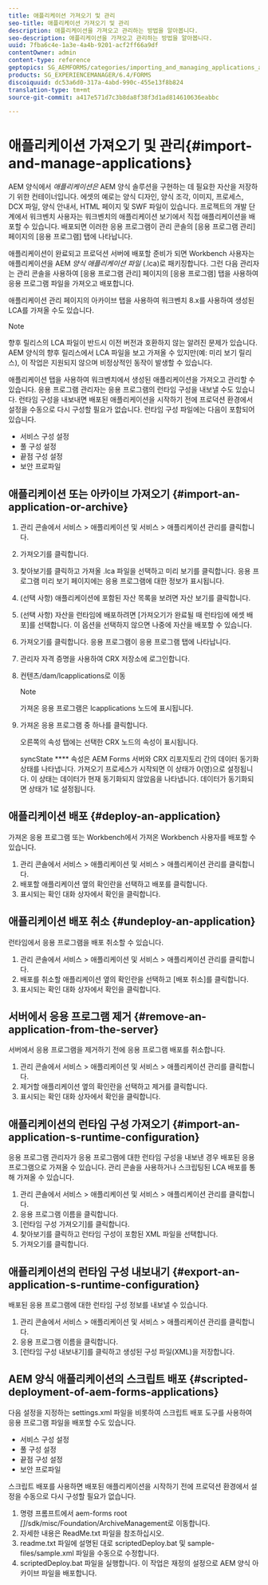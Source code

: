 ```yaml
---
title: 애플리케이션 가져오기 및 관리
seo-title: 애플리케이션 가져오기 및 관리
description: 애플리케이션을 가져오고 관리하는 방법을 알아봅니다.
seo-description: 애플리케이션을 가져오고 관리하는 방법을 알아봅니다.
uuid: 7fba6c4e-1a3e-4a4b-9201-acf2ff66a9df
contentOwner: admin
content-type: reference
geptopics: SG_AEMFORMS/categories/importing_and_managing_applications_and_archives
products: SG_EXPERIENCEMANAGER/6.4/FORMS
discoiquuid: dc53a6d0-317a-4abd-990c-455e13f8b824
translation-type: tm+mt
source-git-commit: a417e571d7c3b8da8f38f3d1ad814610636eabbc

---
```



# 애플리케이션 가져오기 및 관리{#import-and-manage-applications}

AEM 양식에서 *애플리케이션은* AEM 양식 솔루션을 구현하는 데 필요한 자산을 저장하기 위한 컨테이너입니다. 에셋의 예로는 양식 디자인, 양식 조각, 이미지, 프로세스, DCX 파일, 양식 안내서, HTML 페이지 및 SWF 파일이 있습니다. 프로젝트의 개발 단계에서 워크벤치 사용자는 워크벤치의 애플리케이션 보기에서 직접 애플리케이션을 배포할 수 있습니다. 배포되면 이러한 응용 프로그램이 관리 콘솔의 [응용 프로그램 관리] 페이지의 [응용 프로그램] 탭에 나타납니다.

애플리케이션이 완료되고 프로덕션 서버에 배포할 준비가 되면 Workbench 사용자는 애플리케이션을 AEM *양식 애플리케이션 파일* (.lca)로 패키징합니다. 그런 다음 관리자는 관리 콘솔을 사용하여 [응용 프로그램 관리] 페이지의 [응용 프로그램] 탭을 사용하여 응용 프로그램 파일을 가져오고 배포합니다.

애플리케이션 관리 페이지의 아카이브 탭을 사용하여 워크벤치 8.x를 사용하여 생성된 LCA를 가져올 수도 있습니다.

>[!NOTE]
>
>향후 릴리스의 LCA 파일이 반드시 이전 버전과 호환하지 않는 알려진 문제가 있습니다. AEM 양식의 향후 릴리스에서 LCA 파일을 보고 가져올 수 있지만(예: 미리 보기 릴리스), 이 작업은 지원되지 않으며 비정상적인 동작이 발생할 수 있습니다.

애플리케이션 탭을 사용하여 워크벤치에서 생성된 애플리케이션을 가져오고 관리할 수 있습니다. 응용 프로그램 관리자는 응용 프로그램의 런타임 구성을 내보낼 수도 있습니다. 런타임 구성을 내보내면 배포된 애플리케이션을 시작하기 전에 프로덕션 환경에서 설정을 수동으로 다시 구성할 필요가 없습니다. 런타임 구성 파일에는 다음이 포함되어 있습니다.

* 서비스 구성 설정
* 풀 구성 설정
* 끝점 구성 설정
* 보안 프로파일

## 애플리케이션 또는 아카이브 가져오기 {#import-an-application-or-archive}

1. 관리 콘솔에서 서비스 > 애플리케이션 및 서비스 > 애플리케이션 관리를 클릭합니다.
1. 가져오기를 클릭합니다. 
1. 찾아보기를 클릭하고 가져올 .lca 파일을 선택하고 미리 보기를 클릭합니다. 응용 프로그램 미리 보기 페이지에는 응용 프로그램에 대한 정보가 표시됩니다.
1. (선택 사항) 애플리케이션에 포함된 자산 목록을 보려면 자산 보기를 클릭합니다.
1. (선택 사항) 자산을 런타임에 배포하려면 [가져오기가 완료될 때 런타임에 에셋 배포]를 선택합니다. 이 옵션을 선택하지 않으면 나중에 자산을 배포할 수 있습니다.
1. 가져오기를 클릭합니다. 응용 프로그램이 응용 프로그램 탭에 나타납니다.
1. 관리자 자격 증명을 사용하여 CRX 저장소에 로그인합니다.
1. 컨텐츠/dam/lcapplications로 이동

   >[!NOTE]
   >
   >가져온 응용 프로그램은 lcapplications 노드에 표시됩니다.

1. 가져온 응용 프로그램 중 하나를 클릭합니다.

   오른쪽의 속성 탭에는 선택한 CRX 노드의 속성이 표시됩니다.

   syncState **** 속성은 AEM Forms 서버와 CRX 리포지토리 간의 데이터 동기화 상태를 나타냅니다. 가져오기 프로세스가 시작되면 이 상태가 0(영)으로 설정됩니다. 이 상태는 데이터가 현재 동기화되지 않았음을 나타냅니다. 데이터가 동기화되면 상태가 1로 설정됩니다.

## 애플리케이션 배포 {#deploy-an-application}

가져온 응용 프로그램 또는 Workbench에서 가져온 Workbench 사용자를 배포할 수 있습니다.

1. 관리 콘솔에서 서비스 > 애플리케이션 및 서비스 > 애플리케이션 관리를 클릭합니다.
1. 배포할 애플리케이션 옆의 확인란을 선택하고 배포를 클릭합니다.
1. 표시되는 확인 대화 상자에서 확인을 클릭합니다.

## 애플리케이션 배포 취소 {#undeploy-an-application}

런타임에서 응용 프로그램을 배포 취소할 수 있습니다.

1. 관리 콘솔에서 서비스 > 애플리케이션 및 서비스 > 애플리케이션 관리를 클릭합니다.
1. 배포를 취소할 애플리케이션 옆의 확인란을 선택하고 [배포 취소]를 클릭합니다.
1. 표시되는 확인 대화 상자에서 확인을 클릭합니다.

## 서버에서 응용 프로그램 제거 {#remove-an-application-from-the-server}

서버에서 응용 프로그램을 제거하기 전에 응용 프로그램 배포를 취소합니다.

1. 관리 콘솔에서 서비스 > 애플리케이션 및 서비스 > 애플리케이션 관리를 클릭합니다.
1. 제거할 애플리케이션 옆의 확인란을 선택하고 제거를 클릭합니다.
1. 표시되는 확인 대화 상자에서 확인을 클릭합니다.

## 애플리케이션의 런타임 구성 가져오기 {#import-an-application-s-runtime-configuration}

응용 프로그램 관리자가 응용 프로그램에 대한 런타임 구성을 내보낸 경우 배포된 응용 프로그램으로 가져올 수 있습니다. 관리 콘솔을 사용하거나 스크립팅된 LCA 배포를 통해 가져올 수 있습니다.

1. 관리 콘솔에서 서비스 > 애플리케이션 및 서비스 > 애플리케이션 관리를 클릭합니다.
1. 응용 프로그램 이름을 클릭합니다.
1. [런타임 구성 가져오기]를 클릭합니다.
1. 찾아보기를 클릭하고 런타임 구성이 포함된 XML 파일을 선택합니다.
1. 가져오기를 클릭합니다. 

## 애플리케이션의 런타임 구성 내보내기 {#export-an-application-s-runtime-configuration}

배포된 응용 프로그램에 대한 런타임 구성 정보를 내보낼 수 있습니다.

1. 관리 콘솔에서 서비스 > 애플리케이션 및 서비스 > 애플리케이션 관리를 클릭합니다.
1. 응용 프로그램 이름을 클릭합니다.
1. [런타임 구성 내보내기]를 클릭하고 생성된 구성 파일(XML)을 저장합니다.

## AEM 양식 애플리케이션의 스크립트 배포 {#scripted-deployment-of-aem-forms-applications}

다음 설정을 지정하는 settings.xml 파일을 비롯하여 스크립트 배포 도구를 사용하여 응용 프로그램 파일을 배포할 수도 있습니다.

* 서비스 구성 설정
* 풀 구성 설정
* 끝점 구성 설정
* 보안 프로파일

스크립트 배포를 사용하면 배포된 애플리케이션을 시작하기 전에 프로덕션 환경에서 설정을 수동으로 다시 구성할 필요가 없습니다.

1. 명령 프롬프트에서 aem-forms root *[]*/sdk/misc/Foundation/ArchiveManagement로 이동합니다.
1. 자세한 내용은 ReadMe.txt 파일을 참조하십시오.
1. readme.txt 파일에 설명된 대로 scriptedDeploy.bat 및 sample-files/sample.xml 파일을 수동으로 수정합니다.
1. scriptedDeploy.bat 파일을 실행합니다. 이 작업은 재정의 설정으로 AEM 양식 아카이브 파일을 배포합니다.

